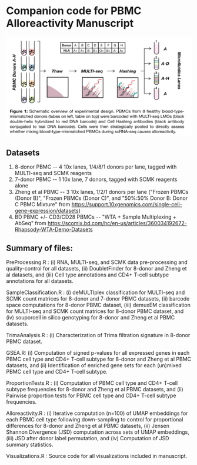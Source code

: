 # Companion code for PBMC Alloreactivity Manuscript

![alternativetext](schematic.png)

## Datasets

1. 8-donor PBMC -- 4 10x lanes, 1/4/8/1 donors per lane, tagged with MULTI-seq and SCMK reagents
2. 7-donor PBMC -- 1 10x lane, 7 donors, tagged with SCMK reagents alone
3. Zheng et al PBMC -- 3 10x lanes, 1/2/1 donors per lane ("Frozen PBMCs (Donor B)", "Frozen PBMCs (Donor C)", and "50%:50% Donor B: Donor C PBMC Mixture" from https://support.10xgenomics.com/single-cell-gene-expression/datasets) 
4. BD PBMC +/- CD3/CD28 PBMCs -- "WTA + Sample Multiplexing + AbSeq" from https://scomix.bd.com/hc/en-us/articles/360034192672-Rhapsody-WTA-Demo-Datasets

## Summary of files:

PreProcessing.R : (i) RNA, MULTI-seq, and SCMK data pre-processing and quality-control for all datasets, (ii) DoubletFinder for 8-donor and Zheng et al datasets, and (iii) Cell type annotations and CD4+ T-cell subtype annotations for all datasets.

SampleClassification.R : (i) deMULTIplex classification for MULTI-seq and SCMK count matrices for 8-donor and 7-donor PBMC datasets, (ii) barcode space computations for 8-donor PBMC dataset, (iii) demuxEM classification for MULTI-seq and SCMK count matrices for 8-donor PBMC dataset, and (iv) souporcell in silico genotyping for 8-donor and Zheng et al PBMC datasets.

TrimaAnalysis.R : (i) Characterization of Trima filtration signature in 8-donor PBMC dataset.

GSEA.R: (i) Computation of signed p-values for all expressed genes in each PBMC cell type and CD4+ T-cell subtype for 8-donor and Zheng et al PBMC datasets, and (ii) Identification of enriched gene sets for each (un)mixed PBMC cell type and CD4+ T-cell subtype.

ProportionTests.R : (i) Computation of PBMC cell type and CD4+ T-cell subtype frequencies for 8-donor and Zheng et al PBMC datasets, and (ii) Pairwise proportion tests for PBMC cell type and CD4+ T-cell subtype frequencies.

Alloreactivity.R : (i) Iterative computation (n=100) of UMAP embeddings for each PBMC cell type following down-sampling to control for proportional differences for 8-donor and Zheng et al PBMC datasets, (ii) Jensen Shannon Divergence (JSD) computation across sets of UMAP embeddings, (iii) JSD after donor label permutation, and (iv) Computation of JSD summary statistics. 

Visualizations.R : Source code for all visualizations included in manuscript.

 

